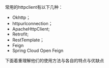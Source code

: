 常用的httpclient有以下几种：
- Okhttp；
- httpurlconnection；
- ApacheHttpClient;
- Retrofit;
- RestTemplate；
- Feign
- Spring Cloud Open Feign

下面着重理解他们的使用方法与各自的特点与优缺点
# 